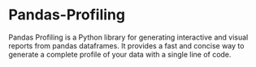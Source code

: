 # Pandas-Profiling
Pandas Profiling is a Python library for generating interactive and visual reports from pandas dataframes. It provides a fast and concise way to generate a complete profile of your data with a single line of code.
